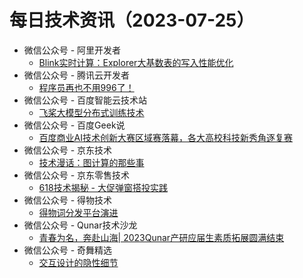 # 每日技术资讯（2023-07-25）

- 微信公众号 - 阿里开发者
  - [Blink实时计算：Explorer大基数表的写入性能优化](https://mp.weixin.qq.com/s?__biz=MzIzOTU0NTQ0MA==&mid=2247534003&idx=1&sn=e2e5fde0ce4bacbc60edc14d0fb93a81)
- 微信公众号 - 腾讯云开发者
  - [程序员再也不用996了！](https://mp.weixin.qq.com/s?__biz=MzI2NDU4OTExOQ==&mid=2247649939&idx=1&sn=9f315331d3b33efc9364ff0ade00c1d4)
- 微信公众号 - 百度智能云技术站
  - [飞桨大模型分布式训练技术](https://mp.weixin.qq.com/s?__biz=MzkxOTM4MTM3Ng==&mid=2247486640&idx=1&sn=e0366fcf4262bc49bb8917230b710d84)
- 微信公众号 - 百度Geek说
  - [百度商业AI技术创新大赛区域赛落幕，各大高校科技新秀角逐复赛](https://mp.weixin.qq.com/s?__biz=Mzg5MjU0NTI5OQ==&mid=2247568028&idx=1&sn=5a9bab66a70a28234ff89e307336d72a)
- 微信公众号 - 京东技术
  - [技术漫话：图计算的那些事](https://mp.weixin.qq.com/s?__biz=MzU1MzE2NzIzMg==&mid=2247492387&idx=1&sn=fb52e418f06deeb43c179ae5b3547b51)
- 微信公众号 - 京东零售技术
  - [618技术揭秘 - 大促弹窗搭投实践](https://mp.weixin.qq.com/s?__biz=MzUyMDAxMjQ3Ng==&mid=2247501881&idx=1&sn=57b72e2802890315fd99031dacee8071)
- 微信公众号 - 得物技术
  - [得物词分发平台演进](https://mp.weixin.qq.com/s?__biz=MzkxNTE3ODU0NA==&mid=2247494469&idx=1&sn=89351ef9bf4816fc3261c1595f85c9dc)
- 微信公众号 - Qunar技术沙龙
  - [青春为名，奔赴山海| 2023Qunar产研应届生素质拓展圆满结束](https://mp.weixin.qq.com/s?__biz=MzA3NDcyMTQyNQ==&mid=2649275894&idx=1&sn=9ccfddb081401cad5724dcf0194ca0eb)
- 微信公众号 - 奇舞精选
  - [交互设计的隐性细节](https://mp.weixin.qq.com/s?__biz=Mzg4MTYwMzY1Mw==&mid=2247508002&idx=1&sn=2b89fa71f1273793c1b3e2a4886f53e4)

